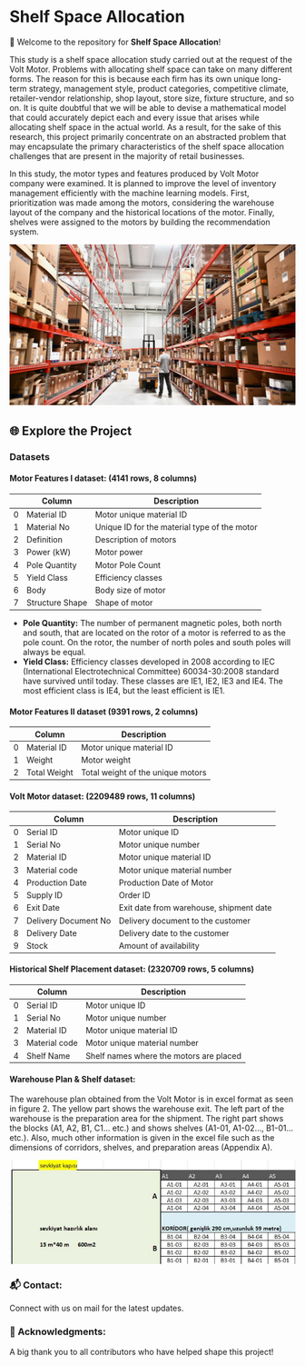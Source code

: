 
# Shelf Space Allocation




🚀 Welcome to the repository for **Shelf Space Allocation**! 

This study is a shelf space allocation study carried out at the request of the Volt Motor. Problems with allocating shelf space can take on many different forms. The reason for this is because each firm has its own unique long-term strategy, management style, product categories, competitive climate, retailer-vendor relationship, shop layout, store size, fixture structure, and so on. It is quite doubtful that we will be able to devise a mathematical model that could accurately depict each and every issue that arises while allocating shelf space in the actual world. As a result, for the sake of this research, this project primarily concentrate on an abstracted problem that may encapsulate the primary characteristics of the shelf space allocation challenges that are present in the majority of retail businesses.

In this study, the motor types and features produced by Volt Motor company were examined. It is planned to improve the level of inventory management efficiently with the machine learning models. First, prioritization was made among the motors, considering the warehouse layout of the company and the historical locations of the motor. Finally, shelves were assigned to the motors by building the recommendation system.

<div align="center">
  <img src="shelf_space2.jpg" alt="Project Logo" width="600"/>
</div>


## 🌐 Explore the Project

### Datasets

#### **Motor Features I dataset: (4141 rows, 8 columns)**

|    | Column                | Description                                  |
|----|-----------------------|----------------------------------------------|
| 0  | Material ID           | Motor unique material ID                     |
| 1  | Material No           | Unique ID for the material type of the motor |
| 2  | Definition            | Description of motors                        |
| 3  | Power (kW)            | Motor power                                  |
| 4  | Pole Quantity         | Motor Pole Count                             |
| 5  | Yield Class           | Efficiency classes                           |
| 6  | Body                  | Body size of motor                           |
| 7  | Structure Shape       | Shape of motor                               |

* **Pole Quantity:** The number of permanent magnetic poles, both north and south, that are located on the rotor of a motor is referred to as the pole count. On the rotor, the number of north poles and south poles will always be equal.
* **Yield Class:** Efficiency classes developed in 2008 according to IEC (International Electrotechnical Committee) 60034-30:2008 standard have survived until today. These classes are IE1, IE2, IE3 and IE4. The most efficient class is IE4, but the least efficient is IE1.

#### **Motor Features II dataset (9391 rows, 2 columns)**
  
|    | Column                | Description                                  |
|----|-----------------------|----------------------------------------------|
| 0  | Material ID           | Motor unique material ID                     |
| 1  | Weight                | Motor weight                                 |
| 2  | Total Weight          | Total weight of the unique motors            |

#### **Volt Motor dataset: (2209489 rows, 11 columns)**

|    | Column                | Description                                  |
|----|-----------------------|----------------------------------------------|
| 0  | Serial ID             | Motor unique ID                              |
| 1  | Serial No             | Motor unique number                          |
| 2  | Material ID           | Motor unique material ID                     |
| 3  | Material code         | Motor unique material number                 |
| 4  | Production Date       | Production Date of Motor                     |
| 5  | Supply ID             | Order ID                                     |
| 6  | Exit Date             | Exit date from warehouse, shipment date      |
| 7  | Delivery Document No  | Delivery document to the customer            |
| 8  | Delivery Date         | Delivery date to the customer                |
| 9  | Stock                 | Amount of availability                       |

#### **Historical Shelf Placement dataset: (2320709 rows, 5 columns)**

|    | Column                | Description                                  |
|----|-----------------------|----------------------------------------------|
| 0  | Serial ID             | Motor unique ID                              |
| 1  | Serial No             | Motor unique number                          |
| 2  | Material ID           | Motor unique material ID                     |
| 3  | Material code         | Motor unique material number                 |
| 4  | Shelf Name            | Shelf names where the motors are placed      |

#### **Warehouse Plan & Shelf dataset:**

The warehouse plan obtained from the Volt Motor is in excel format as seen in figure 2. The yellow part shows the warehouse exit. The left part of the warehouse is the preparation area for the shipment. The right part shows the blocks (A1, A2, B1, C1… etc.) and shows shelves (A1-01, A1-02…, B1-01... etc.). Also, much other information is given in the excel file such as the dimensions of corridors, shelves, and preparation areas (Appendix A).


<div align="center">
  <img src="shelf_space_excel.jpg" alt="Project Logo" width="600"/>
</div>



### 📬 Contact: <br/>
Connect with us on mail for the latest updates. <br/>

### 🌟 Acknowledgments: <br/>
A big thank you to all contributors who have helped shape this project! 
